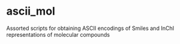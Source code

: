 # ascii_mol
Assorted scripts for obtaining ASCII encodings of Smiles and InChI representations of molecular compounds
